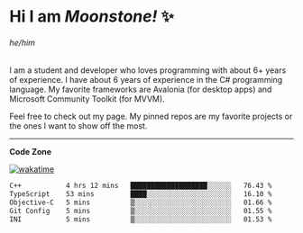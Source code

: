 
<!--
**MoonstoneStudios/MoonstoneStudios** is a ✨ _special_ ✨ repository because its `README.md` (this file) appears on your GitHub profile.

Here are some ideas to get you started:

- 🔭 I’m currently working on ...
- 🌱 I’m currently learning ...
- 👯 I’m looking to collaborate on ...
- 🤔 I’m looking for help with ...
- 💬 Ask me about ...
- 📫 How to reach me: ...
- 😄 Pronouns: ...
- ⚡ Fun fact: ...
-->

# Hi I am _Moonstone!_  ✨
###### he/him

I am a student and developer who loves programming with about 6+ years of experience. 
I have about 6 years of experience in the C# programming language. 
My favorite frameworks are Avalonia (for desktop apps) and Microsoft Community Toolkit (for MVVM).

Feel free to check out my page. My pinned repos are my favorite projects or the ones I want to show off the most. 

---

**Code Zone**


[![wakatime](https://wakatime.com/badge/user/35c755da-7226-42ef-89f9-892c03fbcf7e.svg?style=for-the-badge)](https://wakatime.com/@35c755da-7226-42ef-89f9-892c03fbcf7e)
<!--START_SECTION:waka-->

```txt
C++           4 hrs 12 mins   ███████████████████░░░░░░   76.43 %
TypeScript    53 mins         ████░░░░░░░░░░░░░░░░░░░░░   16.10 %
Objective-C   5 mins          ▒░░░░░░░░░░░░░░░░░░░░░░░░   01.66 %
Git Config    5 mins          ▒░░░░░░░░░░░░░░░░░░░░░░░░   01.55 %
INI           5 mins          ▒░░░░░░░░░░░░░░░░░░░░░░░░   01.53 %
```

<!--END_SECTION:waka-->
